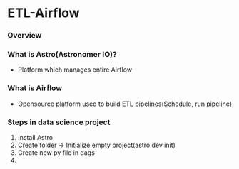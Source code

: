 # ETL-Airflow

### Overview


### What is Astro(Astronomer IO)?
- Platform which manages entire Airflow

### What is Airflow
- Opensource platform used to build ETL pipelines(Schedule, run pipeline)

### Steps in data science project
1. Install Astro
2. Create folder -> Initialize empty project(astro dev init)
3. Create new py file in dags
4. 
